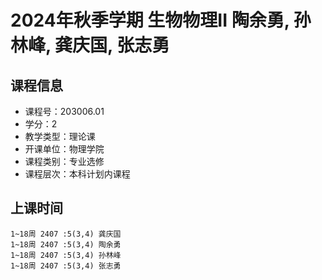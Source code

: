 # 2024年秋季学期 生物物理II 陶余勇, 孙林峰, 龚庆国, 张志勇






## 课程信息

- 课程号：203006.01
- 学分：2
- 教学类型：理论课
- 开课单位：物理学院
- 课程类别：专业选修
- 课程层次：本科计划内课程

## 上课时间

```
1~18周 2407 :5(3,4) 龚庆国
1~18周 2407 :5(3,4) 陶余勇
1~18周 2407 :5(3,4) 孙林峰
1~18周 2407 :5(3,4) 张志勇
```

